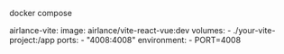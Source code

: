 docker compose

airlance-vite:
    image: airlance/vite-react-vue:dev
volumes:
    - ./your-vite-project:/app
ports:
    - "4008:4008"
environment:
    - PORT=4008

